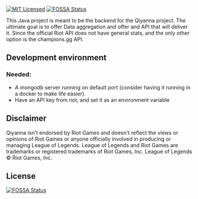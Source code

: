 [![MIT Licensed](https://img.shields.io/badge/license-Apache2.0-green.svg)](https://github.com/fastboyz/Qiyanna-backend/blob/master/LICENSE)
[![FOSSA Status](https://app.fossa.io/api/projects/git%2Bgithub.com%2Fsoftware-space%2Fqiyana-api.svg?type=shield)](https://app.fossa.io/projects/git%2Bgithub.com%2Fsoftware-space%2Fqiyana-api?ref=badge_shield)

This Java project is meant to be the backend for the Qiyanna project. The ultimate
goal is to offer Data aggregation and offer and API that will deliver it. 
Since the official Riot API does not have general stats, and the only other option
is the champions.gg API.

## Development environment  
### Needed:
 * A mongodb server running on default port (consider having it running in a docker to make life easier).
 * Have an API key from riot, and set it as an environment variable
 
 ## Disclaimer  
 Qiyanna isn't endorsed by Riot Games and doesn't reflect the views or opinions of Riot Games or anyone officially
 involved in producing or managing League of Legends. League of Legends and Riot Games are trademarks or registered
 trademarks of Riot Games, Inc. League of Legends © Riot Games, Inc.


## License
[![FOSSA Status](https://app.fossa.io/api/projects/git%2Bgithub.com%2Fsoftware-space%2Fqiyana-api.svg?type=large)](https://app.fossa.io/projects/git%2Bgithub.com%2Fsoftware-space%2Fqiyana-api?ref=badge_large)